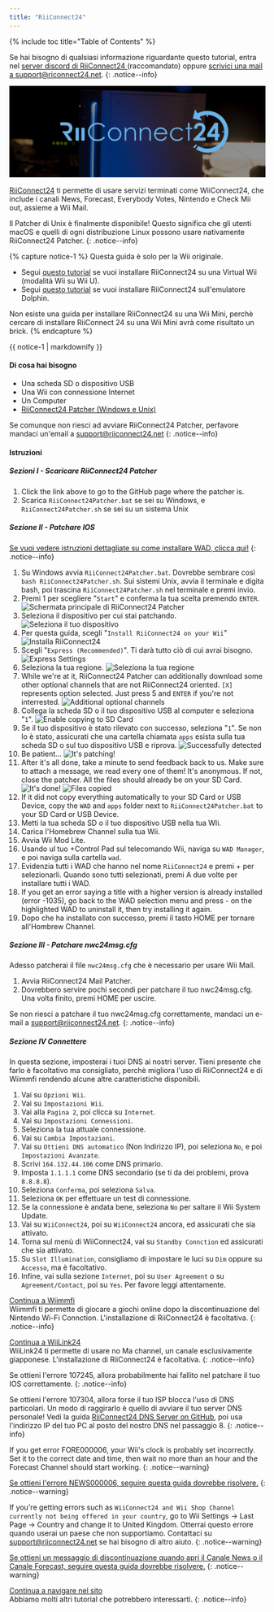 ```yaml
---
title: "RiiConnect24"
---
```


{% include toc title="Table of Contents" %}

Se hai bisogno di qualsiasi informazione riguardante questo tutorial, entra nel [server discord di RiiConnect24 ](https://discord.gg/rc24)(raccomandato) oppure [scrivici una mail a support@riconnect24.net](mailto:support@riiconnect24.net).
{: .notice--info}

![RiiConnect24 Logo](/images/WiiRC24Logo.jpg)

[RiiConnect24](https://rc24.xyz/) ti permette di usare servizi terminati come WiiConnect24, che include i canali News, Forecast, Everybody Votes, Nintendo e Check Mii out, assieme a Wii Mail.

Il Patcher di Unix è finalmente disponibile! Questo significa che gli utenti macOS e quelli di ogni distribuzione Linux possono usare nativamente RiiConnect24 Patcher.
{: .notice--info}

{% capture notice-1 %}
Questa guida è solo per la Wii originale.

- Segui [questo tutorial](riiconnect24-vwii) se vuoi installare RiiConnect24 su una Virtual Wii (modalità Wii su Wii U).
- Segui [questo tutorial](riiconnect24-dolphin) se vuoi installare RiiConnect24 sull'emulatore Dolphin.

Non esiste una guida per installare RiiConnect24 su una Wii Mini, perchè cercare di installare RiiConnect 24 su una Wii Mini avrà come risultato un brick.
{% endcapture %}

<div class="notice--warning">{{ notice-1 | markdownify }}</div>

#### Di cosa hai bisogno

* Una scheda SD o dispositivo USB
* Una Wii con connessione Internet
* Un Computer
* [RiiConnect24 Patcher (Windows e Unix)](https://github.com/RiiConnect24/RiiConnect24-Patcher/releases)

Se comunque non riesci ad avviare RiiConnect24 Patcher, perfavore mandaci un'email a support@riiconnect24.net
{: .notice--info}

#### Istruzioni

##### Sezioni I - Scaricare RiiConnect24 Patcher

1. Click the link above to go to the GitHub page where the patcher is.
2. Scarica `RiiConnect24Patcher.bat` se sei su Windows, e `RiiConnect24Patcher.sh` se sei su un sistema Unix

##### Sezione II - Patchare IOS

[Se vuoi vedere istruzioni dettagliate su come installare WAD, clicca qui!](wiimodlite)
{: .notice--info}

1. Su Windows avvia `RiiConnect24Patcher.bat`. Dovrebbe sembrare così `bash RiiConnect24Patcher.sh`. Sui sistemi Unix, avvia il terminale e digita bash, poi trascina `RiiConnect24Patcher.sh` nel terminale e premi invio.
2. Premi 1 per scegliere "`Start`" e conferma la tua scelta premendo `ENTER`. ![Schermata principale di RiiConnect24 Patcher](/images/RC24_Patcher/1.JPG)
3. Seleziona il dispositivo per cui stai patchando. ![Seleziona il tuo dispositivo](/images/RC24_Patcher/2.JPG)
4. Per questa guida, scegli "`Install RiiConnect24 on your Wii`" ![Installa RiiConnect24](/images/RC24_Patcher/3.JPG)
5. Scegli "`Express (Recommended)`". Ti darà tutto ciò di cui avrai bisogno. ![Express Settings](/images/RC24_Patcher/4.JPG)
6. Seleziona la tua regione. ![Seleziona la tua regione](/images/RC24_Patcher/5.JPG)
7. While we're at it, RiiConnect24 Patcher can additionally download some other optional channels that are not RiiConnect24 oriented. `[X]` represents option selected. Just press 5 and `ENTER` if you're not interrested. ![Additional optional channels](/images/RC24_Patcher/6.JPG)
7. Collega la scheda SD o il tuo dispositivo USB al computer e seleziona "`1`". ![Enable copying to SD Card](/images/RC24_Patcher/7.JPG)
8. Se il tuo dispositivo è stato rilevato con successo, seleziona "`1`". Se non lo è stato, assicurati che una cartella chiamata `apps` esista sulla tua scheda SD o sul tuo dispositivo USB e riprova. ![Successfully detected](/images/RC24_Patcher/8.JPG)
9. Be patient... ![It's patching!](/images/RC24_Patcher/9.JPG)
10. After it's all done, take a minute to send feedback back to us. Make sure to attach a message, we read every one of them! It's anonymous. If not, close the patcher. All the files should already be on your SD Card. ![It's done!](/images/RC24_Patcher/10.JPG) ![Files copied](/images/RC24_Patcher/11.PNG)
11. If it did not copy everything automatically to your SD Card or USB Device, copy the `WAD` and `apps` folder next to `RiiConnect24Patcher.bat` to your SD Card or USB Device.
12. Metti la tua scheda SD o il tuo dispositivo USB nella tua WIi.
13. Carica l'Homebrew Channel sulla tua Wii.
14. Avvia Wii Mod Lite.
15. Usando ul tuo +Control Pad sul telecomando Wii, naviga su `WAD Manager`, e poi naviga sulla cartella `wad`.
16. Evidenzia tutti i WAD che hanno nel nome `RiiConnect24` e premi + per selezionarli. Quando sono tutti selezionati, premi A due volte per installare tutti i WAD.
17. If you get an error saying a title with a higher version is already installed (error -1035), go back to the WAD selection menu and press - on the highlighted WAD to uninstall it, then try installing it again.
18. Dopo che ha installato con successo, premi il tasto HOME per tornare all'Hombrew Channel.

##### Sezione III - Patchare nwc24msg.cfg

Adesso patcherai il file `nwc24msg.cfg` che è necessario per usare Wii Mail.

1. Avvia RiiConnect24 Mail Patcher.
2. Dovrebbero servire pochi secondi per patchare il tuo nwc24msg.cfg. Una volta finito, premi HOME per uscire.

Se non riesci a patchare il tuo nwc24msg.cfg correttamente, mandaci un e-mail a [support@riiconnect24.net](mailto:support@riiconnect24.net).
{: .notice--info}

##### Sezione IV Connettere

In questa sezione, imposterai i tuoi DNS ai nostri server. Tieni presente che farlo è facoltativo ma consigliato, perchè migliora l'uso di RiiConnect24 e di Wiimmfi rendendo alcune altre caratteristiche disponibili.

1. Vai su `Opzioni Wii`.
2. Vai su `Impostazioni Wii`.
3. Vai alla `Pagina 2`, poi clicca su `Internet`.
4. Vai su `Impostazioni Connessioni`.
5. Seleziona la tua attuale connessione.
6. Vai su `Cambia Impostazioni`.
7. Vai su `Ottieni DNS automatico` (Non Indirizzo IP), poi seleziona `No`, e poi `Impostazioni Avanzate`.
8. Scrivi `164.132.44.106` come DNS primario.
9. Imposta `1.1.1.1` come DNS secondario (se ti da dei problemi, prova `8.8.8.8`).
10. Seleziona `Conferma`, poi seleziona `Salva`.
11. Seleziona `OK` per effettuare un test di connessione.
12. Se la connessione è andata bene, seleziona `No` per saltare il Wii System Update.
13. Vai su `WiiConnect24`, poi su `WiiConnect24` ancora, ed assicurati che sia attivato.
14. Torna sul menù di WiiConnect24, vai su `Standby Connction` ed assicurati che sia attivato.
15. Su `Slot Illumination`, consigliamo di impostare le luci su `Dim` oppure su `Accesso`, ma è facoltativo.
16. Infine, vai sulla sezione `Internet`, poi su `User Agreement` o su `Agreement/Contact`, poi su `Yes`. Per favore leggi attentamente.


[Continua a Wiimmfi](wiimmfi)<br> Wiimmfi ti permette di giocare a giochi online dopo la discontinuazione del Nintendo Wi-Fi Connction. L'installazione di RiiConnect24 è facoltativa.
{: .notice--info}

[Continua a WiiLink24](wiilink24)<br> WiiLink24 ti permette di usare no Ma channel, un canale esclusivamente giapponese. L'installazione di RiiConnect24 è facoltativa.
{: .notice--info}

Se ottieni l'errore 107245, allora probabilmente hai fallito nel patchare il tuo IOS correttamente.
{: .notice--info}

Se ottieni l'errore 107304, allora forse il tuo ISP blocca l'uso di DNS particolari. Un modo di raggirarlo è quello di avviare il tuo server DNS personale! Vedi la guida [RiiConnect24 DNS Server on GitHub](https://github.com/RiiConnect24/DNS-Server), poi usa l'indirizzo IP del tuo PC al posto del nostro DNS nel passaggio 8.
{: .notice--info}

If you get error FORE000006, your Wii's clock is probably set incorrectly. Set it to the correct date and time, then wait no more than an hour and the Forecast Channel should start working.
{: .notice--warning}

[Se ottieni l'errore NEWS000006, seguire questa guida dovrebbe risolvere.](news000006)
{: .notice--warning}

If you're getting errors such as `WiiConnect24 and Wii Shop Channel currently not being offered in your country`, go to Wii Settings -> Last Page -> Country and change it to United Kingdom. Otterrai questo errore quando userai un paese che non supportiamo. Contattaci su [support@riiconnect24.net](mailto:support@riiconnect24.net) se hai bisogno di altro aiuto.
{: .notice--warning}

[Se ottieni un messaggio di discontinuazione quando apri il Canale News o il Canale Forecast, seguire questa guida dovrebbe risolvere.](deleting-vffs)
{: .notice--warning}

[Continua a navigare nel sito](site-navigation)<br> Abbiamo molti altri tutorial che potrebbero interessarti.
{: .notice--info}
